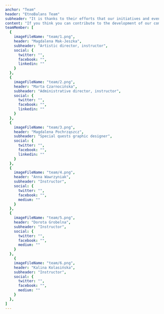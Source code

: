 ```yaml
---
anchor: "Team"
header: "EtnoBalans Team"
subheader: "It is thanks to their efforts that our initiatives and events can take place."
content: "If you think you can contribute to the development of our community, have ideas for projects, want to run workshops with us, we are open to new friends with positive hearts, extraordinary minds and varied personalities."
teamMember: [
  {
    imageFileName: "team/1.png",
    header: "Magdalena Mak-Jeszka",
    subheader: "Artistic director, instructor",
    social: {
      twitter: "",
      facebook: "",
      linkedin: ""
    }
  },
  {
    imageFileName: "team/2.png",
    header: "Marta Czarnocińska",
    subheader: "Administrative director, instructor",
    social: {
      twitter: "",
      facebook: "",
      linkedin: ""
    }
  },
  {
    imageFileName: "team/3.png",
    header: "Magdalena Pochrząszcz",
    subheader: "Special quests graphic designer",
    social: {
      twitter: "",
      facebook: "",
      linkedin: ""
    }
  },
  {
    imageFileName: "team/4.png",
    header: "Anna Wawrzyniak",
    subheader: "Instructor",
    social: {
      twitter: "",
      facebook: "",
      medium: ""
    }
  },
  {
    imageFileName: "team/5.png",
    header: "Dorota Grobelna",
    subheader: "Instructor",
    social: {
      twitter: "",
      facebook: "",
      medium: ""
    }
  },
    {
    imageFileName: "team/6.png",
    header: "Kalina Kolasińska",
    subheader: "Instructor",
    social: {
      twitter: "",
      facebook: "",
      medium: ""
    }
  },
]
---
```


